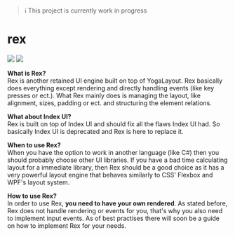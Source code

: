 > :information_source: This project is currently work in progress

# rex
[![](https://tokei.rs/b1/github/ChronesDev/Rex?category=files)](https://github.com/ChronesDev/Rex)
[![](https://tokei.rs/b1/github/ChronesDev/Rex?category=code)](https://github.com/ChronesDev/Rex)

**What is Rex?** \
Rex is another retained UI engine built on top of YogaLayout. 
Rex basically does everything except rendering and directly handling events (like key presses or ect.).
What Rex mainly does is managing the layout, like alignment, sizes, padding or ect. and structuring the element relations.

**What about Index UI?** \
Rex is built on top of Index UI and should fix all the flaws Index UI had. 
So basically Index UI is deprecated and Rex is here to replace it.

**When to use Rex?** \
When you have the option to work in another language (like C#) then you should probably choose other UI libraries. 
If you have a bad time calculating layout for a immediate library, 
then Rex should be a good choice as it has a very powerful layout engine that behaves similarly to CSS' Flexbox and WPF's layout system.


**How to use Rex?** \
In order to use Rex, __you need to have your own rendered__.
As stated before, Rex does not handle rendering or events for you, that's why you also need to implement input events.
As of best practises there will soon be a guide on how to implement Rex for your needs.
